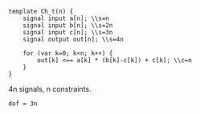 ```
template Ch_t(n) {
    signal input a[n]; \\s=n
    signal input b[n]; \\s=2n
    signal input c[n]; \\s=3n
    signal output out[n]; \\s=4n

    for (var k=0; k<n; k++) {
        out[k] <== a[k] * (b[k]-c[k]) + c[k]; \\c=n
    }
}
```
4n signals, n constraints.

`dof = 3n`